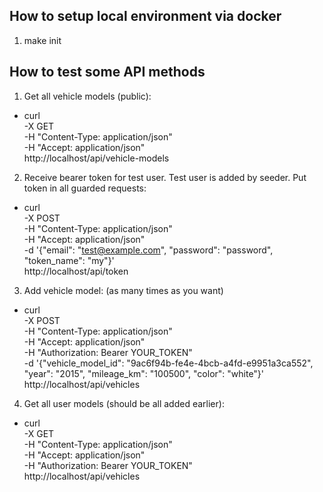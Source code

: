 ## How to setup local environment via docker
1. make init

## How to test some API methods
1. Get all vehicle models (public):
- curl \
   -X GET \
   -H "Content-Type: application/json" \
   -H "Accept: application/json" \
   http://localhost/api/vehicle-models
2. Receive bearer token for test user. Test user is added by seeder. Put token in all guarded requests:
- curl \
   -X POST \
   -H "Content-Type: application/json" \
   -H "Accept: application/json" \
   -d '{"email": "test@example.com", "password": "password", "token_name": "my"}' \
   http://localhost/api/token
3. Add vehicle model: (as many times as you want)
- curl \
   -X POST \
   -H "Content-Type: application/json" \
   -H "Accept: application/json" \
   -H "Authorization: Bearer YOUR_TOKEN" \
   -d '{"vehicle_model_id": "9ac6f94b-fe4e-4bcb-a4fd-e9951a3ca552", "year": "2015", "mileage_km": "100500", "color": "white"}' \
   http://localhost/api/vehicles
4. Get all user models (should be all added earlier):
- curl \
   -X GET \
   -H "Content-Type: application/json" \
   -H "Accept: application/json" \
   -H "Authorization: Bearer YOUR_TOKEN" \
   http://localhost/api/vehicles
